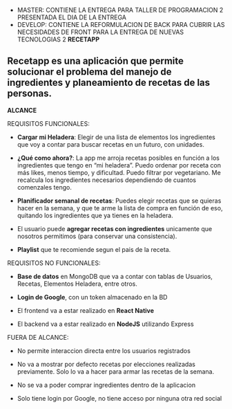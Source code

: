 - MASTER: CONTIENE LA ENTREGA PARA TALLER DE PROGRAMACION 2 PRESENTADA EL DIA DE LA ENTREGA
- DEVELOP: CONTIENE LA REFORMULACION DE BACK PARA CUBRIR LAS NECESIDADES DE FRONT PARA LA ENTREGA DE NUEVAS TECNOLOGIAS 2
**RECETAPP**


Recetapp es una aplicación que permite solucionar el problema del manejo de ingredientes y planeamiento de recetas de las personas.
--


**ALCANCE**


REQUISITOS FUNCIONALES:

- **Cargar mi Heladera**: Elegir de una lista de elementos los ingredientes que voy a contar para buscar recetas en un futuro, con unidades.

- **¿Qué como ahora?**: La app me arroja recetas posibles en función a los ingredientes que tengo en “mi heladera”. Puedo ordenar por receta con más likes, menos tiempo, y dificultad. Puedo filtrar por vegetariano. Me recalcula los ingredientes necesarios dependiendo de cuantos comenzales tengo.

- **Planificador semanal de recetas**: Puedes elegir recetas que se quieras hacer en la semana, y que te arme la lista de compra en función de eso, quitando los ingredientes que ya tienes en la heladera.

- El usuario puede **agregar recetas con ingredientes** unicamente que nosotros permitimos (para conservar una consistencia).

- **Playlist** que te recomiende segun el pais de la receta.


REQUISITOS NO FUNCIONALES:

- **Base de datos** en MongoDB que va a contar con tablas de Usuarios, Recetas, Elementos Heladera, entre otros.

- **Login de Google**, con un token almacenado en la BD

- El frontend va a estar realizado en **React Native**

- El backend va a estar realizado en **NodeJS** utilizando Express


FUERA DE ALCANCE:

- No permite interaccion directa entre los usuarios registrados

- No va a mostrar por defecto recetas por elecciones realizadas previamente. Solo lo va a hacer para armar las recetas de la semana.

- No se va a poder comprar ingredientes dentro de la aplicacion

- Solo tiene login por Google, no tiene acceso por ninguna otra red social
